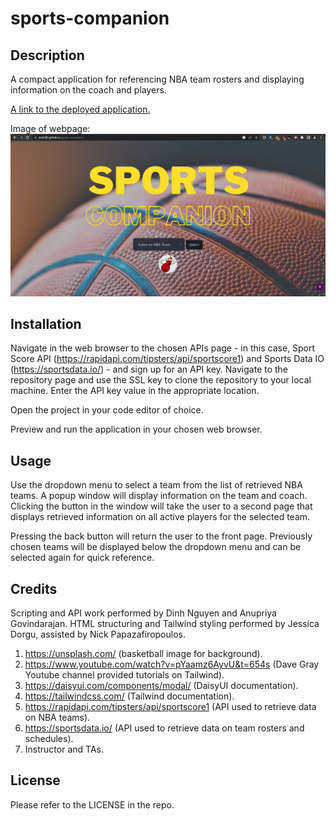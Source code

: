 # sports-companion

## Description

A compact application for referencing NBA team rosters and displaying information on the coach and players.


[A link to the deployed application.](https://dinh282.github.io/sports-companion/)

Image of webpage:
![Screenshot of the application.](/assets/screenshot.PNG)

## Installation

Navigate in the web browser to the chosen APIs page - in this case, Sport Score API (https://rapidapi.com/tipsters/api/sportscore1) and Sports Data IO (https://sportsdata.io/) - and sign up for an API key.
Navigate to the repository page and use the SSL key to clone the repository to your local machine. Enter the API key value in the appropriate location.

Open the project in your code editor of choice.

Preview and run the application in your chosen web browser.

## Usage

Use the dropdown menu to select a team from the list of retrieved NBA teams. A popup window will display information on the team and coach. Clicking the button in the window will take the user to a second page that displays retrieved information on all active players for the selected team.

Pressing the back button will return the user to the front page. Previously chosen teams will be displayed below the dropdown menu and can be selected again for quick reference.

## Credits

Scripting and API work performed by Dinh Nguyen and Anupriya Govindarajan.
HTML structuring and Tailwind styling performed by Jessica Dorgu, assisted by Nick Papazafiropoulos.

1. https://unsplash.com/ (basketball image for background).
2. https://www.youtube.com/watch?v=pYaamz6AyvU&t=654s (Dave Gray Youtube channel provided tutorials on Tailwind).
3. https://daisyui.com/components/modal/ (DaisyUI documentation).
4. https://tailwindcss.com/ (Tailwind documentation).
5. https://rapidapi.com/tipsters/api/sportscore1 (API used to retrieve data on NBA teams).
6. https://sportsdata.io/  (API used to retrieve data on team rosters and schedules).
7. Instructor and TAs.

## License

Please refer to the LICENSE in the repo.

